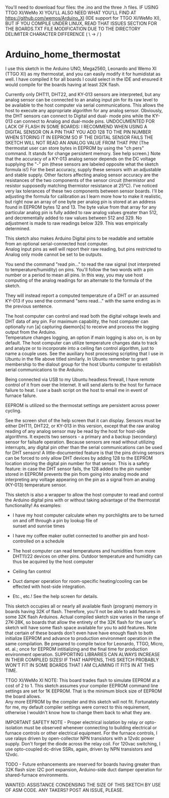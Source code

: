 You'll need to download four files: the .ino and the three .h files.  IF USING TTGO XI/WeMo XI YOU'LL ALSO NEED WHAT 
YOU'LL FIND AT   https://github.com/wemos/Arduino_XI  (IDE support for TTGO XI/WeMo XI), BUT IF YOU COMPILE UNDER LINUX, 
READ THAT ISSUES SECTION FOR THE BOARDS.TXT FILE MODIFICATION DUE TO THE DIRECTORY DELIMITER CHARACTER DIFFERENCE ( \ -> 
/ ) 

# Arduino_home_thermostat
I use this sketch in the Arduino UNO, Mega2560, Leonardo and Wemo XI (TTGO XI) as my thermostat, and you can easily 
modify it for humidistat as well.  I have compiled it for all boards I could select in the IDE and ensured it would 
compile for the boards having at least 32K flash.  

Currently only DHT11, DHT22, and KY-013 sensors are interpreted, but any analog sensor can be connected to an analog 
input pin for its raw level to be available to the host computer via serial communications.  This allows the host to 
execute any appropriate algorithm for any analog sensor.  Obviously, the DHT sensors can connect to Digital and dual-
mode pins while the KY-013 can connect to Analog and dual-mode pins. UNDOCUMENTED FOR LACK OF FLASH IN SOME BOARDS: I 
RECOMMEND WHEN USING A DIGITAL SENSOR ON A PIN THAT YOU ADD 128 TO THE PIN NUMBER WHEN STORING IT IN EEPROM SO IF THE 
DIGITAL SENSOR FAILS THE SKETCH WILL NOT READ AN ANALOG VALUE FROM THAT PIN!  (The thermostat user can store bytes in
EEPROM by using the "ch pers" command.  It stands for change persistent memory.  See help screen.)  Note that the 
accuracy of a KY-013 analog sensor depends on the DC voltage supplying the "-" pin (these sensors are labeled opposite 
what the sketch formula is!)  For the best accuracy, supply these sensors with an adjustable and stable supply.  Other 
factors affecting analog sensor accuracy are the resistances of the two components of the sensor circuit (thermistor and 
resistor supposedly matching thermistor resistance at 25°C).  I've noticed very lax tolerances of these two components 
between sensor boards.  I'll be adjusting the formula for calibration as I learn more how to make it realistic, but 
right now an array of one byte per analog pin is stored at an address found in EEPROM bytes 12 and 13.  The byte value 
from that array for any particular analog pin is fully added to raw analog values greater than 512, and decrementally 
added to raw values between 512 and 329.  No adjustment is made to raw readings below 329.  This was empirically determined.

This sketch also makes Arduino Digital pins to be readable and settable from an optional serial-connected host computer.  
Analog input pins as well will report their raw reading, but pins restricted to Analog only mode cannot be set to 
be outputs.

You send the command "read pin..." to read the raw signal (not interpreted to temperature/humidity) on pins.  You'll 
follow the two words with a pin number or a period to mean all pins.  In this way, you may use host computing of the 
analog readings for an alternate to the formula of the sketch.

They will instead report a computed temperature of a DHT or an assumed KY-013 if you send the command "sens read..." 
with the same ending as in the previous sentence.  

The host computer can control and read both the digital voltage levels and DHT data of any pin.  For maximum capability, 
the host computer can optionally run [a] capturing daemon[s] to receive and process the logging output from the Arduino.  
Temperature changes logging, an option if main logging is also on, is on by default.  The host computer can utilize 
temperature changes data to track and analyze or to incorporate into a ceiling fan control algorithm, just to name a 
couple uses.  See the auxiliary host processing scripting that I use in Ubuntu in the file above titled similarly.  In 
Ubuntu remember to grant membership to the dialout group for the host Ubuntu computer to establish serial communications 
to the Arduino.

Being connected via USB to my Ubuntu headless firewall, I have remote control of it from over the Internet.  It will 
send alerts to the host for furnace failure to heat. I use a bash script on the host to email me in event of furnace 
failure.  

EEPROM is utilized so the thermostat settings are persistent across power cycling.

See the screen shot of the help screen that it can display.  Sensors must be either DHT11, DHT22, or KY-013 in this 
version, except that the raw analog reading of any analog sensor may be read by the host for host-side algorithms.  It 
expects two sensors - a primary and a backup (secondary) sensor for failsafe operation.  Because sensors are read 
without utilizing interrupts, any digital pin other than the serial communications can be used for DHT sensors!  A 
little-documented feature is that the pins driving sensors can be forced to only allow DHT devices by adding 128 to the 
EEPROM location storing the digital pin number for that sensor.  This is a safety feature: in case the DHT sensor fails, 
the 128 added to the pin number stored in EEPROM prevents the pin from going into analog mode and interpreting any 
voltage appearing on the pin as a signal from an analog (KY-013) temperature sensor.

This sketch is also a wrapper to allow the host computer to read and control the Arduino digital pins with or without 
taking advantage of the thermostat functionality!  As examples:

-  I have my host computer calculate when my porchlights are to be turned on and off through a pin by lookup file of    
   sunset and sunrise times

-  I have my coffee maker outlet connected to another pin and host-controlled on a schedule 

-  The host computer can read temperatures and humidities from more DHT11/22 devices on other pins.  Outdoor temperature 
   and humidity can thus be acquired by the host computer

-  Ceiling fan control

-  Duct damper operation for room-specific heating/cooling can be effected with host-side integration.

-  Etc., etc.!  See the help screen for details.

This sketch occupies all or nearly all available flash (program) memory in boards having 32K of flash.  Therefore, 
you'll not be able to add features in some 32K flash Arduinos.  Actual compiled sketch size varies in the range of 
27K-28K, so boards that allow the entirety of the 32K flash for the user's sketch will have some flash space available 
for you to add features.  Note that certain of these boards don't even have have enough flash to both initialize EEPROM 
and advance to production environment operation in the same compilation.  Be prepared to compile twice for Leonardo, 
TTGO, Micro, et. al.; once for EEPROM intitializing and the final time for production environment operation.  SUPPORTING 
LIBRARIES CAN ALWAYS INCREASE IN THEIR COMPILED SIZES!  IF THAT HAPPENS, THIS SKETCH PROBABLY WON'T FIT IN SOME BOARDS 
THAT I AM CLAIMING IT FITS IN AT THIS TIME.

TTGO XI/WeMo XI NOTE:  This board trades flash to simulate EEPROM at a cost of 2 to 1.  This sketch assumes your 
compiler EEPROM command line settings are set for 1K EEPROM.  That is the minimum block size of EEPROM the board allows.  
Any more EEPROM by the compiler and this sketch will not fit.  Fortunately for me, my default compiler settings were 
correct to this requirement, otherwise I wouldn't know how to change them back to what they are.

IMPORTANT SAFETY NOTE - Proper electrical isolation by relay or opto-isolation must be observed whenever connecting to 
building electrical or furnace controls or other electrical equipment.  For the furnace controls, I use ralays driven by 
open-collector NPN transistors with a 12vdc power supply.  Don't forget the diode across the relay coil.  For 120vac 
switching, I use opto-coupled dc-drive SSRs, again, driven by NPN transistors and 12vdc.

TODO - Future enhancements are reserved for boards having greater than 32K flash size: I2C port expansion, Arduino-side 
duct damper operation for shared-furnace environments.

WANTED:  ASSISTANCE CONDENSING THE SIZE OF THIS SKETCH BY USE OF ASM CODE.  ANY TAKERS?  POST AN ISSUE, PLEASE.
